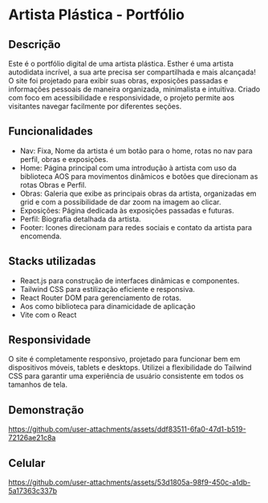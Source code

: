 
# Artista Plástica - Portfólio

## Descrição
Este é o portfólio digital de uma artista plástica. Esther é uma artista autodidata incrível, a sua arte precisa ser compartilhada e mais alcançada! O site foi projetado para exibir suas obras, exposições passadas e informações pessoais de maneira organizada, minimalista e intuitiva. Criado com foco em acessibilidade e responsividade, o projeto permite aos visitantes navegar facilmente por diferentes seções.





## Funcionalidades

- Nav: Fixa, Nome da artista é um botão para o home, rotas no nav para perfil, obras e exposições.
- Home: Página principal com uma introdução à artista com uso da biblioteca AOS para movimentos dinâmicos e botões que direcionam as rotas Obras e Perfil.
- Obras: Galeria que exibe as principais obras da artista, organizadas em grid e com a possibilidade de dar zoom na imagem ao clicar.
- Exposições: Página dedicada às exposições passadas e futuras.
- Perfil: Biografia detalhada da artista.
- Footer: Icones direcionam para redes sociais e contato da artista para encomenda.

## Stacks utilizadas

- React.js para construção de interfaces dinâmicas e componentes.
- Tailwind CSS para estilização eficiente e responsiva.
- React Router DOM para gerenciamento de rotas.
- Aos como biblioteca para dinamicidade de aplicação
- Vite com o React



##  Responsividade
O site é completamente responsivo, projetado para funcionar bem em dispositivos móveis, tablets e desktops. Utilizei a flexibilidade do Tailwind CSS para garantir uma experiência de usuário consistente em todos os tamanhos de tela.
## Demonstração

https://github.com/user-attachments/assets/ddf83511-6fa0-47d1-b519-72126ae21c8a


## Celular
https://github.com/user-attachments/assets/53d1805a-98f9-450c-a1db-5a17363c337b

